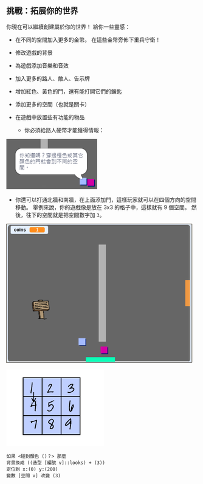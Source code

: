 ## 挑戰：拓展你的世界

你現在可以繼續創建屬於你的世界！ 給你一些靈感：

+ 在不同的空間加入更多的金幣。 在這些金幣旁佈下重兵守衛！
+ 修改遊戲的背景
+ 為遊戲添加音樂和音效
+ 加入更多的路人、敵人、告示牌
+ 增加紅色、黃色的門，還有能打開它們的鑰匙
+ 添加更多的空間（也就是關卡）
+ 在遊戲中放置些有功能的物品
    
    + 你必須給路人硬幣才能獲得情報：

![截圖](images/world-bribe.png)

+ 你還可以打通北牆和南牆，在上面添加門，這樣玩家就可以在四個方向的空間移動。 舉例來說，你的遊戲像是放在 3x3 的格子中，這樣就有 9 個空間。 然後，往下的空間就是把空間數字加 `3`。

![截圖](images/north-south-rooms.png)

![截圖](images/number-grid.png)

```blocks3
如果 <碰到顏色 ()？> 那麼
背景換成 ((造型 [編號 v]::looks) + (3))
定位到 x:(0) y:(200)
變數 [空間 v] 改變 (3)
```